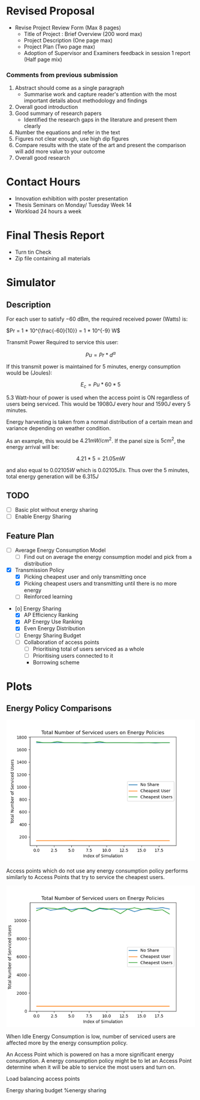 # Revised Proposal
- Revise Project Review Form (Max 8 pages)
    - Title of Project : Brief Overview (200 word max)
    - Project Description (One page max)
    - Project Plan (Two page max)
    - Adoption of Supervisor and Examiners feedback in session 1 report (Half page mix)

### Comments from previous submission

1. Abstract should come as a single paragraph
    - Summarise work and capture reader's attention with the most important details about methodology and findings
2. Overall good introduction
3. Good summary of research papers
    -  Identified the research gaps in the literature and present them clearly
4. Number the equations and refer in the text
5. Figures not clear enough, use high dip figures
6. Compare results with the state of the art and present the comparison will add more value to your outcome
7. Overall good research

# Contact Hours
- Innovation exhibition with poster presentation
- Thesis Seminars on Monday/ Tuesday Week 14
- Workload 24 hours a week

# Final Thesis Report
- Turn tin Check
- Zip file containing all materials

# Simulator

## Description
For each user to satisfy $-60$ dBm, the required received power (Watts) is:

$Pr = 1 * 10^{\frac{-60}{10}} = 1 * 10^{-9} W$

Transmit Power Required to service this user:

$$Pu = Pr * d^{\alpha}$$

If this transmit power is maintained for 5 minutes, energy consumption would be (Joules):

$$E_c = Pu * 60 * 5$$

$5.3$ Watt-hour of power is used when the access point is ON regardless of users being serviced. This would be $19080 J$ every hour and $1590 J$ every 5 minutes.

Energy harvesting is taken from a normal distribution of a certain mean and variance depending on weather condition. 

As an example, this would be $4.21 mW/cm^2$.
If the panel size is $5 cm^2$, the energy arrival will be:

$$4.21 * 5 = 21.05 mW$$

and also equal to $0.02105 W$ which is $0.02105 J/s$. Thus over the 5 minutes, total energy generation will be $6.315 J$

## TODO
- [ ] Basic plot without energy sharing
- [ ] Enable Energy Sharing

## Feature Plan
- [ ] Average Energy Consumption Model
    - [ ] Find out on average the energy consumption model and pick from a distribution
- [x] Transmission Policy
    - [x] Picking cheapest user and only transmitting once
    - [x] Picking cheapest users and transmitting until there is no more energy
    - [ ] Reinforced learning
- [o] Energy Sharing
    - [X] AP Efficiency Ranking
    - [X] AP Energy Use Ranking
    - [X] Even Energy Distribution
    - [ ] Energy Sharing Budget
    - [ ] Collaboration of access points
        - [ ] Prioritising total of users serviced as a whole
        - [ ] Prioritising users connected to it
        - Borrowing scheme

# Plots

## Energy Policy Comparisons

![Base Energy Consumption 1590J](./images/ec-highbasic.png)

Access points which do not use any energy consumption policy performs similarly to Access Points that try to service the cheapest users.

![Base Energy Consumption 1000J](./images/ec-lowbasic.png)

When Idle Energy Consumption is low, number of serviced users are affected more by the energy consumption policy.

An Access Point which is powered on has a more significant energy consumption. A energy consumption policy might be to let an Access Point determine when it will be able to service the most users and turn on.


Load balancing access points

Energy sharing budget %energy sharing
